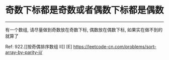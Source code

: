 # 奇数下标都是奇数或者偶数下标都是偶数

---

有一个数组, 请尽量做到奇数放在奇数下标, 偶数放在偶数下标, 如果实在做不到的就算了


Ref:
922.[[按奇偶排序数组 II]] [E]
https://leetcode-cn.com/problems/sort-array-by-parity-ii/




